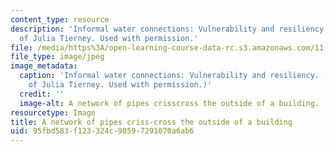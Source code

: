 ```yaml
---
content_type: resource
description: 'Informal water connections: Vulnerability and resiliency. Image courtesy
  of Julia Tierney. Used with permission.'
file: /media/https%3A/open-learning-course-data-rc.s3.amazonaws.com/11-941-urban-climate-adaptation-spring-2011/95fbd583f123324c98597291070a6ab6_11-941s11.jpg
file_type: image/jpeg
image_metadata:
  caption: 'Informal water connections: Vulnerability and resiliency. (Image courtesy
    of Julia Tierney. Used with permission.)'
  credit: ''
  image-alt: A network of pipes crisscross the outside of a building.
resourcetype: Image
title: A network of pipes criss-cross the outside of a building
uid: 95fbd583-f123-324c-9859-7291070a6ab6
---
```

